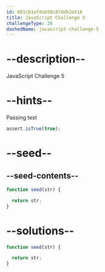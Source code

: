 ```yaml
---
id: 681cb1afdab50c87ddb2e516
title: JavaScript Challenge 5
challengeType: 28
dashedName: javascript-challenge-5
---
```


# --description--

JavaScript Challenge 5

# --hints--

Passing test

```js
assert.isTrue(true);
```

# --seed--

## --seed-contents--

```js
function seed(str) {

  return str;
}
```

# --solutions--

```js
function seed(str) {

  return str;
}
```

